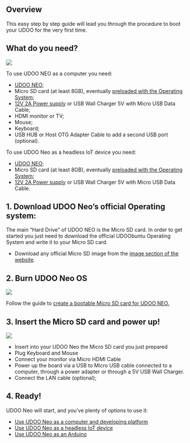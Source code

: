 ## Overview

This easy step by step guide will lead you through the procedure to boot your UDOO for the very first time.


## What do you need?

<img src="../img/whatdoyouneed1.png">

To use UDOO NEO as a computer you need:

- [UDOO NEO](http://shop.udoo.org/neo.html);
- Micro SD card (at least 8GB), eventually [preloaded with the Operating System](http://shop.udoo.org/eu/catalog/product/view/id/43/s/micro-sd-with-pre-loaded-linux-os-for-neo-extended-full/category/5/);
- [12V 2A Power supply](http://shop.udoo.org/accessories/power-adapter-eu.html) or USB Wall Charger 5V with Micro USB Data Cable;  
- HDMI monitor or TV;
- Mouse;
- Keyboard;
- USB HUB or Host OTG Adapter Cable to add a second USB port (optional).

To use UDOO Neo as a headless IoT device you need:
- [UDOO NEO](http://shop.udoo.org/neo.html);
- Micro SD card (at least 8GB), eventually [preloaded with the Operating System](http://shop.udoo.org/eu/catalog/product/view/id/43/s/micro-sd-with-pre-loaded-linux-os-for-neo-extended-full/category/5/);
- [12V 2A Power supply](http://shop.udoo.org/accessories/power-adapter-eu.html) or USB Wall Charger 5V with Micro USB Data Cable.  

## 1. Download UDOO Neo’s official Operating system:

The main “Hard Drive” of UDOO NEO is the Micro SD card. In order to get started you just need to download the official UDOObuntu Operating System and write it to your Micro SD card.
- Download any official Micro SD image from the [image section of the website](http://www.udoo.org/downloads/).

## 2. Burn UDOO Neo OS

<img src="../img/distros1.png">

Follow the guide to <a href="Create_A_Bootable_MicroSD_card_for_UDOO_Neo.html">create a bootable Micro SD card for UDOO NEO.</a>


## 3. Insert the Micro SD card and power up!

<img src="../img/neo_microsd1.png">

- Insert into your UDOO Neo the Micro SD card you just prepared
- Plug Keyboard and Mouse
- Connect your monitor via Micro HDMI Cable
- Power up the board via a USB to Micro USB cable connected to a computer, through a power adapter or through a 5V USB Wall Charger.
- Connect the LAN cable (optional);


## 4. Ready!
UDOO Neo will start, and you’ve plenty of options to use it:

 * <a href="Use_as_a_Computer.html">Use UDOO Neo as a computer and developing platform</a>
 * <a href="Use_as_a_headless_IoT_Device.html">Use UDOO Neo as a headless IoT device</a>
 * <a href="Use_as_an_Arduino.html">Use UDOO Neo as an Arduino</a>
